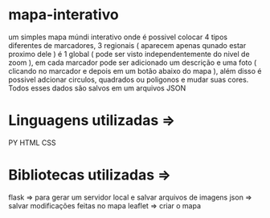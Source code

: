 # mapa-interativo
um simples mapa múndi interativo onde é possivel colocar 4 tipos diferentes de marcadores, 3 regionais ( aparecem apenas qunado estar proximo dele ) é 1 global ( pode ser visto independentemente do nivel de zoom ), em cada marcador pode ser adicionado um descrição e uma foto ( clicando no marcador e depois em um botão abaixo do mapa ), além disso é possivel adcionar circulos, quadrados ou poligonos e mudar suas cores.
Todos esses dados são salvos em um arquivos JSON

# Linguagens utilizadas =>
PY
HTML
CSS

# Bibliotecas utilizadas =>
flask => para gerar um servidor local e salvar arquivos de imagens 
json => salvar modificações feitas no mapa 
leaflet => criar o mapa 
